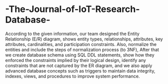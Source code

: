 # -The-Journal-of-IoT-Research-Database-

According to the given information, our team designed the Entity
Relationship (E/R) diagram, shows entity types, relationships, attributes, key
attributes, cardinalities, and participation constraints. Also, normalize the entities
and include the steps of normalization process (to 3NF), After that we create
database schema using SQL DDL statements, show how they enforced the
constraints implied by their logical design, identify any constraints that are not
captured by the ER diagram, and we also apply advanced database concepts such
as triggers to maintain data integrity, indexes, views, and procedures to improve
system performance.
